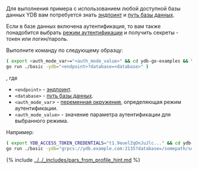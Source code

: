 Для выполнения примера с использованием любой доступной базы данных YDB вам потребуется знать [эндпоинт](../../../../../concepts/connect.md#endpoint) и [путь базы данных](../../../../../concepts/connect.md#database).

Если в базе данных включена аутентификация, то вам также понадобится выбрать [режим аутентификации](../../../../../concepts/auth.md) и получить секреты - токен или логин/пароль.

Выполните команду по следующему образцу:

``` bash
( export <auth_mode_var>="<auth_mode_value>" && cd ydb-go-examples && \
go run ./basic -ydb="<endpoint>?database=<database>" )
```

, где

- `<endpoint>` - [эндпоинт](../../../../../concepts/connect.md#endpoint).
- `<database>` - [путь базы данных](../../../../../concepts/connect.md#database).
- `<auth_mode_var`> - [переменная окружения](../../../auth.md#env), определяющая режим аутентификации.
- `<auth_mode_value>` - значение параметра аутентификации для выбранного режима.

Например:

``` bash
( export YDB_ACCESS_TOKEN_CREDENTIALS="t1.9euelZqOnJuJlc..." && cd ydb-go-examples && \
go run ./basic -ydb="grpcs://ydb.example.com:2135?database=/somepath/somelocation" )
```

{% include [../../_includes/pars_from_profile_hint.md](../../_includes/pars_from_profile_hint.md) %}